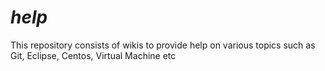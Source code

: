 # _help_
This repository consists of wikis to provide help on various topics such as Git, Eclipse, Centos, Virtual Machine etc
